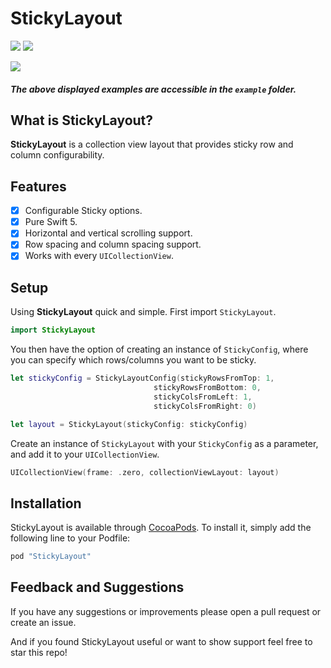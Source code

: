 # StickyLayout
<p>
  <p float="left">
    <img src="https://github.com/jeffreysfllo24/StickyLayout/blob/master/Art/StickyLayout_Calendar.gif" float="top">
    <img src="https://github.com/jeffreysfllo24/StickyLayout/blob/master/Art/StickyLayout_swimming.gif" float="bottom">
  </p>

  <p float="right">
    <img src="https://github.com/jeffreysfllo24/StickyLayout/blob/master/Art/StickLayout_Tabular.gif" float="right">
  </p>
</p>

##### The above displayed examples are accessible in the `example` folder.

## What is StickyLayout?
**StickyLayout** is a collection view layout that provides sticky row and column configurability.

## Features

- [X] Configurable Sticky options.
- [X] Pure Swift 5.
- [X] Horizontal and vertical scrolling support.
- [X] Row spacing and column spacing support.
- [X] Works with every `UICollectionView`.

## Setup
Using **StickyLayout** quick and simple. First import `StickyLayout`.

```swift
import StickyLayout
```

You then have the option of creating an instance of `StickyConfig`, where you can specify which rows/columns you want to be sticky.

```swift
let stickyConfig = StickyLayoutConfig(stickyRowsFromTop: 1,
                                stickyRowsFromBottom: 0,
                                stickyColsFromLeft: 1,
                                stickyColsFromRight: 0)

let layout = StickyLayout(stickyConfig: stickyConfig)
```

Create an instance of `StickyLayout` with your `StickyConfig` as a parameter, and add it to your `UICollectionView`.
```swift
UICollectionView(frame: .zero, collectionViewLayout: layout)
```

## Installation
StickyLayout is available through [CocoaPods](http://cocoapods.org). To install
it, simply add the following line to your Podfile:

```ruby
pod "StickyLayout"
```

## Feedback and Suggestions
If you have any suggestions or improvements please open a pull request or create an issue.

And if you found StickyLayout useful or want to show support feel free to star this repo! 
